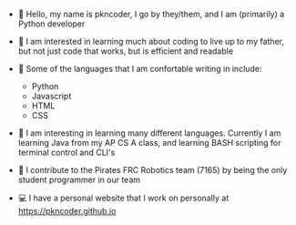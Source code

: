 - 👋 Hello, my name is pkncoder, I go by they/them, and I am (primarily) a Python developer
  
- 👀 I am interested in learning much about coding to live up to my father, but not just code that works, but is efficient and readable

- 📖 Some of the languages that I am confortable writing in include:
    - Python
    - Javascript
    - HTML
    - CSS

- 🌱 I am interesting in learning many different languages. Currently I am learning Java from my AP CS A class, and learning BASH scripting for terminal control and CLI's

- 🤝 I contribute to the Pirates FRC Robotics team (7165) by being the only student programmer in our team

- 💻 I have a personal website that I work on personally at https://pkncoder.github.io
